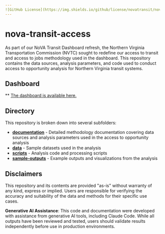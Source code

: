 ```yaml
---
![GitHub License](https://img.shields.io/github/license/novatransit/nova-transit-access)
---
```

# nova-transit-access

As part of our NoVA Transit Dashboard refresh, the Northern Virginia Transportation Commission (NVTC) sought to redefine our access to transit and access to jobs methodology used in the dashboard. This repository contains the data sources, analysis parameters, and code used to conduct access to opportunity analysis for Northern Virginia transit systems.

## Dashboard

** [The dashboard is available here.](/)

## Directory

This repository is broken down into several subfolders:

* **[documentation](/documentation/)** - Detailed methodology documentation covering data sources and analysis parameters used in the access to opportunity analysis
* **[data](/data/)** - Sample datasets used in the analysis
* **[scripts](/scripts/)** - Analysis code and processing scripts
* **[sample-outputs](/sample-outputs/)** - Example outputs and visualizations from the analysis

## Disclaimers

This repository and its contents are provided "as-is" without warranty of any kind, express or implied. Users are responsible for verifying the accuracy and suitability of the data and methods for their specific use cases.

**Generative AI Assistance**: This code and documentation were developed with assistance from generative AI tools, including Claude Code. While all outputs have been reviewed and tested, users should validate results independently before use in production environments.
